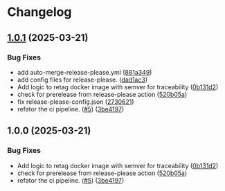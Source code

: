 # Changelog

## [1.0.1](https://github.com/Alkimi-Exchange/composite-actions/compare/composite-actions-v1.0.0...composite-actions-v1.0.1) (2025-03-21)


### Bug Fixes

* add auto-merge-release-please.yml ([881a349](https://github.com/Alkimi-Exchange/composite-actions/commit/881a3498bbd18de389f4ec0c70845a434f8bbdc1))
* add config files for release-please. ([dad1ac3](https://github.com/Alkimi-Exchange/composite-actions/commit/dad1ac354b2b31a25d9903f416d5f56723fc3e59))
* Add logic to retag docker image with semver for traceability ([0b131d2](https://github.com/Alkimi-Exchange/composite-actions/commit/0b131d24c51fbe11198b141024c32ff4587e4b6b))
* check for prerelease from release-please action ([520b05a](https://github.com/Alkimi-Exchange/composite-actions/commit/520b05adfa950a41d5a4f26fda887fbafb019743))
* fix release-please-config.json ([2730621](https://github.com/Alkimi-Exchange/composite-actions/commit/2730621ceed338a0828e7543a902afeddf6d6bc8))
* refator the ci pipeline. ([#5](https://github.com/Alkimi-Exchange/composite-actions/issues/5)) ([3be4197](https://github.com/Alkimi-Exchange/composite-actions/commit/3be4197abacccea3fd26b82b9bb9dec9acc0730c))

## 1.0.0 (2025-03-21)


### Bug Fixes

* Add logic to retag docker image with semver for traceability ([0b131d2](https://github.com/Alkimi-Exchange/composite-actions/commit/0b131d24c51fbe11198b141024c32ff4587e4b6b))
* check for prerelease from release-please action ([520b05a](https://github.com/Alkimi-Exchange/composite-actions/commit/520b05adfa950a41d5a4f26fda887fbafb019743))
* refator the ci pipeline. ([#5](https://github.com/Alkimi-Exchange/composite-actions/issues/5)) ([3be4197](https://github.com/Alkimi-Exchange/composite-actions/commit/3be4197abacccea3fd26b82b9bb9dec9acc0730c))
